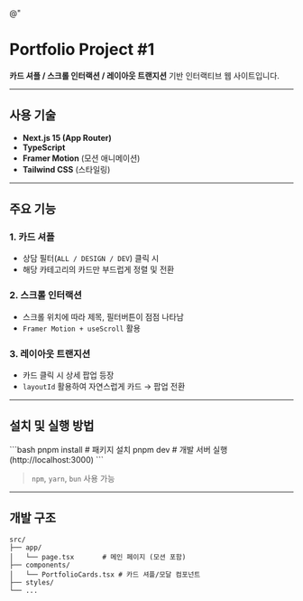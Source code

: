 @"
# Portfolio Project #1

**카드 셔플 / 스크롤 인터랙션 / 레이아웃 트랜지션** 기반 인터랙티브 웹 사이트입니다.  


---

##  사용 기술

- **Next.js 15 (App Router)**
- **TypeScript**
- **Framer Motion** (모션 애니메이션)
- **Tailwind CSS** (스타일링)
  

---

##  주요 기능

### 1. 카드 셔플
- 상담 필터(`ALL / DESIGN / DEV`) 클릭 시
- 해당 카테고리의 카드만 부드럽게 정렬 및 전환

### 2. 스크롤 인터랙션
- 스크롤 위치에 따라 제목, 필터버튼이 점점 나타남
- `Framer Motion + useScroll` 활용

### 3. 레이아웃 트랜지션
- 카드 클릭 시 상세 팝업 등장
- `layoutId` 활용하여 자연스럽게 카드 → 팝업 전환

---

##  설치 및 실행 방법

\`\`\`bash
pnpm install    # 패키지 설치
pnpm dev        # 개발 서버 실행 (http://localhost:3000)
\`\`\`

> `npm`, `yarn`, `bun` 사용 가능

---

##  개발 구조

```plaintext
src/
├── app/
│   └── page.tsx       # 메인 페이지 (모션 포함)
├── components/
│   └── PortfolioCards.tsx # 카드 셔플/모달 컴포넌트
├── styles/
└── ...


